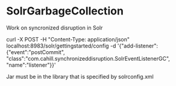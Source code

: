 # SolrGarbageCollection
Work on syncronized disruption in Solr


curl -X POST -H "Content-Type: application/json" localhost:8983/solr/gettingstarted/config -d '{"add-listener":{"event":"postCommit", "class":"com.cahill.synchronizeddisruption.SolrEventListenerGC", "name":"listener"}}'

Jar must be in the library that is specified by solrconfig.xml